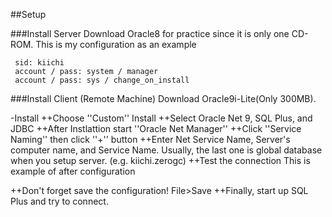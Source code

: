 
##Setup

###Install Server
Download Oracle8 for practice since it is only one CD-ROM.
This is my configuration as an example
```oracle
 sid: kiichi
 account / pass: system / manager
 account / pass: sys / change_on_install
 ```

###Install Client (Remote Machine)
Download Oracle9i-Lite(Only 300MB).

-Install
++Choose ''Custom'' Install
++Select Oracle Net 9, SQL Plus, and JDBC
++After Instlattion start ''Oracle Net Manager''
++Click ''Service Naming'' then click ''+'' button
++Enter Net Service Name, Server's computer name, and Service Name.
Usually, the last one is global database when you setup server. (e.g. kiichi.zerogc)
++Test the connection
This is example of after configuration

++Don't forget save the configuration! File>Save
++Finally, start up SQL Plus and try to connect.




